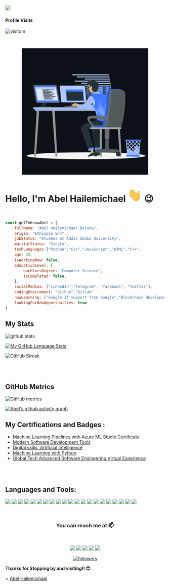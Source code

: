 <!-- ![](https://komarev.com/ghpvc/?username=abeldejene30&color=green) -->

<img src="https://img.shields.io/badge/Abel%20Hailemichael-yellow" />

#### Profile Visits 
  ![visitors](https://visitor-badge.glitch.me/badge?page_id=ZEAB-H.ZEAB-H)



  
<br>

<p align = "center"><img src="./animation_500_kxa883sd.gif" alt="Abel Hailemichael" width = "400px" height = "400px"/></p>


<h1>Hello, I'm Abel Hailemichael <img  src="https://raw.githubusercontent.com/ABSphreak/ABSphreak/master/gifs/Hi.gif" width="45px"> 😉</h1>


<br>

``` JavaScript
const getToKnowAbel = {
    fullName: "Abel Hailemichael Dejene",
    origin: "Ethiopia 🇪🇹",
    jobStatus: "Student at Addis Ababa University",
    maritalStatus: "Single",
    techLanguages:["Python","Css","JavaScript","HTML","C++",
    age: 20,
    isWorkingNow: false,
    educationLevel: {
        bachlorsDegree: "Computer Science",
        isCompleted: false,
    },
    socialMedias: ["LinkedIn","Telegram", "facebook", "Twitter"],
    codingEnviroment: "Github","Gitlab"
    nowLearning: ["Google IT support from Google","Blockchain developer certificate training","Data Science in Ecommerce"],
    lookingForNewOpportunities: true    
}

 ```



  ## My Stats



![github stats](https://github-readme-stats.vercel.app/api?username=ZEAB-H&count_private=true&theme=synthwave&show_icons=true,prs)




[![My GitHub Language Stats](https://github-readme-stats.vercel.app/api/top-langs/?username=ZEAB-H&langs_count=7&theme=buefy)](https://github-readme-stats.vercel.app/api/top-langs/?username=ZEAB-H&langs_count=7&theme=buefy)


![GitHub Streak](https://github-readme-streak-stats.herokuapp.com/?user=ZEAB-H&theme=dark&currStreakNum=2FD3EB&fire=pink&sideLabels=F00&date_format=M%20j%5B%2C%20Y%5D)

<br />
<br />


## GitHub Metrics

![GitHub metrics](https://metrics.lecoq.io/ZEAB-H)

[![Abel's github activity graph](https://activity-graph.herokuapp.com/graph?username=ZEAB-H&theme=dracula)](https://github.com/ZEAB-H/github-readme-activity-graph)




## My Certifications and Badges :

- [Machine Learning Pipelines with Azure ML Studio Certificate](https://www.coursera.org/account/accomplishments/certificate/D2YLKSMBZAS3)
- [Modern Software Development Tools](https://drive.google.com/file/d/1NgLzIHf_KYnWSZ1SP2ZBQr3-C8KSm9ln/view?usp=sharing)
- [Digital skills: Artificial Intelligence](https://drive.google.com/file/d/1ZvQEnUpMrcggOy5NFtbO-2f8jVI3hrx1/view)
- [Machine Learning with Python](https://drive.google.com/file/d/1BfRD_1mnwgjPj6Ij5_14wazsc0t3Pk2e/view?usp=sharing)
- [Global Tech Advanced Software Engineering Virtual Experience](https://drive.google.com/file/d/1LxRUUN-3rZI1HFgZ8mGoWygb8tZaig2v/view?usp=sharing)



<br>
<br>

## Languages and Tools:  

<p align="left"><img src = "https://img.shields.io/badge/-HTML5-E34F26?style=flat&logo=html5&logoColor=white">
<img src = "https://img.shields.io/badge/-CSS3-1572B6?style=flat&logo=css3&logoColor=white">
<img src="https://img.shields.io/badge/-JavaScript-eed718?style=flat&logo=javascript&logoColor=ffffff">
<img src="https://img.shields.io/badge/Python-3776AB?style=flat&logo=python&logoColor=white">
<img src="https://img.shields.io/badge/C-00599C?style=flat&logo=c&logoColor=white">
<img src="https://img.shields.io/badge/C%2B%2B-00599C?style=for-the-badge&logo=c%2B%2B&logoColor=white">
<img src="https://img.shields.io/badge/Java-ED8B00?style=for-the-badge&logo=java&logoColor=white">
<img src="https://img.shields.io/badge/Flutter-02569B?style=for-the-badge&logo=flutter&logoColor=white">
<img src="https://img.shields.io/badge/Markdown-000000?style=for-the-badge&logo=markdown&logoColor=white">
<img src = "https://img.shields.io/badge/Linux-FCC624?style=flat&logo=Linux&logoColor=white">
<img src = "https://img.shields.io/badge/MySQL-00000F?style=for-the-badge&logo=mysql&logoColor=white">
<img src = "https://aleen42.github.io/badges/src/zeplin.svg">
<img src = "
https://img.shields.io/badge/Heroku-430098?style=for-the-badge&logo=heroku&logoColor=white">
<img src = "https://img.shields.io/badge/Netlify-00C7B7?style=for-the-badge&logo=netlify&logoColor=white">
<img src = "https://img.shields.io/badge/Kali%20Linux-557C94?style=flat&logo=Kalilinux&logoColor=white">
<img src = "https://img.shields.io/badge/Bash-4EAA25?style=flat&logo=gnubash&logoColor=white">
<img src = "https://img.shields.io/badge/Npm-CB3837?style=flat&logo=npm&logoColor=white">
<img src = "https://img.shields.io/badge/Vim-019733?style=flat&logo=vim&logoColor=white">
<img src = "https://img.shields.io/badge/WordPress-21759B?style=flat&logo=wordpress&logoColor=white">
<img src = "https://img.shields.io/badge/FastAPI-009688?style=flat&logo=fastapi&logoColor=white">
<img src = "https://img.shields.io/badge/Postman-FF6C37?style=flat&logo=postman&logoColor=white">
</p>
<br/>

<h3 align="center"> You can reach me at 📫 </h3>
<br />
<p align="center">
<a href = "https://twitter.com/ABELH30"><img src="https://img.icons8.com/fluent/48/000000/twitter.png"/></a>
<a href="https://www.linkedin.com/in/abel-dejene30/"><img src="https://img.shields.io/badge/linkedin-%230077B5.svg?&style=for-the-badge&logo=linkedin&logoColor=white"/></a>
<a href="https://www.instagram.com/abeldejene30/"><img src="https://img.shields.io/badge/instagram-%23E4405F.svg?&style=for-the-badge&logo=instagram&logoColor=white"/></a>
<a href="https://mailto:abelhailemichael30@gmail.com"><img src="https://img.shields.io/badge/-Gmail-%23333?style=for-the-badge&logo=gmail&logoColor=white" target="_blank"/></a>
<a href = "https://digital-passion.medium.com/"><img src="https://img.icons8.com/ios-filled/50/000000/medium-logo.png"/></a>
<p align = "center"><a href="https://github.com/ZEAB-H">
<img alt="followers" title="Follow me on Github" src="https://img.shields.io/github/followers/ZEAB-H?color=236ad3&labelColor=1155ba&style=for-the-badge&logo=github&label=Follow"/></a></p>
</p>

<p align="left">



**Thanks for Stopping by and visiting!! 😊**

<p align="center">

⭐️ [Abel Hailemichael](https://github.com/ZEAB-H)

</p>




